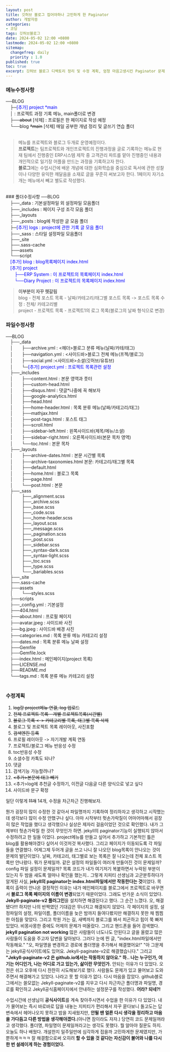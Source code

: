 ```yaml
---
layout: post
title: 깃허브 블로그 접어야하나 고민하게 한 Paginator
author: 개발자씅
categories: 
- 코딩
tags: 깃허브블로그
date: 2024-05-02 12:00 +0800
lastmode: 2024-05-02 12:00 +0800
sitemap:
  changefreq: daily
  priority : 1.0
published: true
toc: true
excerpt: 깃허브 블로그 디렉토리 정리 및 수정 계획, 엄청 마음고생시킨 Paginator 문제 해결 과정
---
```

### 메뉴수정사항
──BLOG<br>
  &emsp;├─<span style="color: blue;">[추가] project *main </span><br>
  &emsp;│ : 프로젝트 과정 기록 메뉴, main폴더로 변경<br>
  &emsp;├──<del>about</del> [삭제] : 프로필은 한 페이지로 작성 예정<br>
  &emsp;└──blog <del>*main</del> [삭제] 매일 공부한 개념 정리 및 글쓰기 연습 폴더<br>
  <br>
  > 메뉴를 프로젝트와 블로그 두개로 운영예정이다. <br>
  **프로젝트**는 팀프로젝트와 개인프로젝트의 진행과정을 글로 기록하는 메뉴로 현재 팀에서 진행중인  ERP시스템 제작 중 고객관리 파트를 맡아 진행중인 내용과 개인적으로 일기장 어플을 만드는 과정을 기록하고자 한다. <br>
  **블로그**에는 수업시간에 배운 개념에 대한 심화학습을 중심으로 독서에 관한 성찰이나 다양한 유익한 깨달음을 소재로 글을 꾸준히 써보고자 한다. 1페이지 자기소개는 메뉴에서 빼고 별도로 작성했다.

<br>
### 폴더수정사항
──BLOG<br>
  &emsp;├──_data : 기본설정파일 외 설정파일 모음폴더<br>
  &emsp;├──_includes : 페이지 구성 조각 모음 폴더<br>
  &emsp;├──_layouts<br>
  &emsp;├──_posts : blog에 작성한 글 모음 폴더<br>
  &emsp;├─<span style="color: blue;">[추가] logs : project에 관한 기록 글 모음 폴더</span><br>
  &emsp;├──_sass : 스타일 설정파일 모음폴더<br>
  &emsp;├──_site<br>
  &emsp;├──.sass-cache<br>
  &emsp;├──assets  <br>
  &emsp;└──script<br>
  &emsp;<span style="color: blue;">[추가] blog : blog목록페이지 index.html</span><br>
  &emsp;<span style="color: blue;">[추가] project <br>
    &emsp;&emsp;├──ERP System : 이 프로젝트의 목록페이지 index.html<br>
    &emsp;&emsp;└──Diary Project : 이 프로젝트의 목록페이지 index.html<br> </span>

 > **이부분이 자꾸 헷갈림** <br>
 blog - 전체 포스트 목록 - 날짜/카테고리/태그별 포스트 목록 
            -> 포스트 목록 수정 : 전체/ 카테고리별  
 project - 프로젝트 목록 - 프로젝트1의 로그 목록(블로그의 날짜 형식으로 변경)

### 파일수정사항
──BLOG<br>
  &emsp;├──_data<br>
  &emsp;│&emsp;&emsp;├──archive.yml : <헤더>블로그 분류 메뉴(날짜/카테/태그)<br>
  &emsp;│&emsp;&emsp;├──navigation.yml : <사이드바>블로그 전체 메뉴(프젝/블로그)<br>
  &emsp;│&emsp;&emsp;├──social.yml :<사이드바>소셜(깃허브/유튜브)<br>
  &emsp;│&emsp;&emsp;└─<span style="color: blue;">[추가] project.yml : 프로젝트 목록관련 설정</span><br>
  &emsp;├──_includes<br>
  &emsp;│&emsp;&emsp;├──content.html : 본문 영역과 풋터<br>
  &emsp;│&emsp;&emsp;├──custom-head.html<br>
  &emsp;│&emsp;&emsp;├──disqus.html : 댓글*나중에 꼭 해보자<br>
  &emsp;│&emsp;&emsp;├──google-analytics.html <br>
  &emsp;│&emsp;&emsp;├──head.html<br>
  &emsp;│&emsp;&emsp;├──home-header.html : 목록 분류 메뉴(날짜/카테고리/태그)<br>
  &emsp;│&emsp;&emsp;├──mathjax.html<br>
  &emsp;│&emsp;&emsp;├──post-tags.html : 포스트 태그<br>
  &emsp;│&emsp;&emsp;├──scroll.html<br>
  &emsp;│&emsp;&emsp;├──sidebar-left.html : 왼쪽사이드바(제목/메뉴/소셜)<br>
  &emsp;│&emsp;&emsp;├──sidebar-right.html : 오른쪽사이드바(본문 목차 영역)<br>
  &emsp;│&emsp;&emsp;└──toc.html : 본문 목차<br>
  &emsp;├──_layouts<br>
  &emsp;│&emsp;&emsp;├──archive-dates.html : 본문 시간별 목록<br>
  &emsp;│&emsp;&emsp;├──archive-taxonomies.html 본문: 카테고리/태그별 목록<br>
  &emsp;│&emsp;&emsp;├──default.html <br>
  &emsp;│&emsp;&emsp;├──home.html : 블로그 목록<br>
  &emsp;│&emsp;&emsp;├──page.html<br>
  &emsp;│&emsp;&emsp;└──post.html : 본문<br>
  &emsp;├──_sass<br>
  &emsp;│&emsp;&emsp;├──_alignment.scss<br>
  &emsp;│&emsp;&emsp;├──_archive.scss<br>
  &emsp;│&emsp;&emsp;├──_base.scss<br>
  &emsp;│&emsp;&emsp;├──_code.scss<br>
  &emsp;│&emsp;&emsp;├──_home-header.scss<br>
  &emsp;│&emsp;&emsp;├──_layout.scss<br>
  &emsp;│&emsp;&emsp;├──_message.scss<br>
  &emsp;│&emsp;&emsp;├──_pagination.scss<br>
  &emsp;│&emsp;&emsp;├──_post.scss<br>
  &emsp;│&emsp;&emsp;├──_sidebar.scss<br>
  &emsp;│&emsp;&emsp;├──_syntax-dark.scss<br>
  &emsp;│&emsp;&emsp;├──_syntax-light.scss<br>
  &emsp;│&emsp;&emsp;├──_toc.scss<br>
  &emsp;│&emsp;&emsp;├──_type.scss<br>
  &emsp;│&emsp;&emsp;└──_bariables.scss<br>
  &emsp;├──_site       <br>
  &emsp;├──.sass-cache<br>
  &emsp;├──assets<br>
  &emsp;│&emsp;&emsp;└──styles.scss<br>
  &emsp;├──scripts<br>
  &emsp;├──_config.yml : 기본설정<br>
  &emsp;├──404.html<br>
  &emsp;├──about.html : 프로필 페이지<br>
  &emsp;├──avatar.jpeg : 사이드바 사진<br>
  &emsp;├──bg.jpeg : 사이드바 배경 사진<br>
  &emsp;├──categories.md : 목록 분류 메뉴 카테고리 설정<br>
  &emsp;├──dates.md : 목록 분류 메뉴 날짜 설정<br>
  &emsp;├──Gemfile<br>
  &emsp;├──Gemfile.lock<br>
  &emsp;├──index.html : 메인페이지(project 목록)<br>
  &emsp;├──LICENSE.md<br>
  &emsp;├──README.md<br>
  &emsp;└──tags.md : 목록 분류 메뉴 카테고리 설정<br>
  <br>

### 수정계획
  
  1. <DEL>log랑 project메뉴 연결, log 업로드</DEL>
  2. <DEL>전체 프로젝트 목록 - 개별 프로젝트목록(시간별)</DEL>
  3. <DEL>블로그 목록 <-> 카테고리별 목록, 태그별 목록 삭제</DEL>
  4. 블로그 및 프로젝트 목록 레이아웃, 사진포함
  4. <DEL>검색엔진 등록</DEL>
  5. 프로필 레이아웃 -> 자기개발 계획 연동
  6. 프로젝트/블로그 메뉴 반응성 수정
  7. toc반응성 수정
  8. 소셜수정 카톡도 되나?
  9. 댓글
  10. 검색기능 가능할려나?
  12. <DEL><추가>본문에 태그 빼기</DEL>
  13. <추가>log에 추천글 수정하기, 이전글 다음글 다른 양식으로 넣고 싶다
  14. 사이드바 문구 확정


  일단 이렇게 <DEL>11개</DEL> 14개, 수정을 차근차근 진행해보자. 

  뭔가 굉장히 많이 수정한 것 같아서 파일명까지 기록하여 정리하자고 생각하고 시작했는데 생각보다 많이 수정 안했구나 싶다. 아마 시작부터 헛손가락질이 어마어마해서 굉장히 많은 작업을 했다고 생각했으나 실상은 제자리 걸음이었던 것으로 확인했다. 내가 그제부터 헛손가락질 한 것이 무엇인가 하면. jekyll의 paginator기능이 실행되지 않아서 수정하려고 한 일들 이었다. project메뉴를 만들고 싶어서 추가하고 기본적인 틀은 blog를 활용해야겠다 싶어서 이것저것 복사했다. 그리고 페이지가 이동되도록 각 파일들을 연결했다. 어제그제 두어개 글을 쓰고 나니 잘 나오던 blog목록이 안나오는 것이 문제의 발단이었다. 날짜, 카테고리, 태그별로 보는 목록은 잘 나오는데 전체 포스트 목록만 안나왔다. 뭐가 문제일까. 같은 설정의 파일들이 여러개 만들어진 것이 문제일까? config 파일 설정이 문제일까? 목록 코드가 내가 여기저기 복붙하면서 누락된 부분이 있는지 두 밤을 새도록 얼마나 확인을 했는지.. 그렇게 지피티 선생님과 고군분투하다가 알게된 사실, **jekyll의 paginator는 index.html파일에서만 작동한다는 것**이었다. 목록이 출력이 안나온 결정적인 이유는 내가 메인페이지를 블로그에서 프로젝트로 바꾸면서 **블로그 목록 페이지의 이름이 변경**되었기 때문이었다. 그래도 반가운 소식이 있었다. **Jekyll-paginate-v2 플러그인**을 설치하면 해결된다고 했다. 그 순간 느꼈다. 오, 해결됐다!!! 하지만 나의 반짝였던 기대감은 무너지고 해결되지 않았다. 각 페이지의 설정, 설정파일의 설정, 파일이름, 폴더이름을 늦은 밤까지 들여다봤지만 해결하지 못한 채 찜찜한 아침을 맞았다. 그리고 학원 가는 길, 새벽까지 블로그를 봐서 피곤하고 힘이 쭉 빠져 있었다. 비몽사몽한 중에도 어제의 문제가 떠올랐다. 그리고 핸드폰을 들어 검색했다. **jekyll pagination not working** 많은 사람들이 너도나도 안된다고 글을 올렸고 많은 사람들이 도움을 주고자 답변을 달아놨다. 그러다 눈에 띈 글, "index.html파일에서만 작동해요." "오, 파일명을 변경하고 경로에 폴더명을 추가해서 해결했어요!" "아 그문제는 jekyll공식사이트에도 있어요. Jekyll-paginate-v2로 해결했습니다." 그리고 **"Jekyll-paginate-v2 은 github.io에서는 작동하지 않아요."  하.. 나는 누구인가, 여기는 어디인가, 나는 어디로 가고 있는가, 삶이란 무엇인가.** 안되는 이유가 다 있었다. 오전은 쉬고 오후에 다시 찬찬히 시도해보기로 했다. 사람들도 문제가 있고 물어보고 도와주면서 해결해가고 있었다. 나라고 못 할 이유가 없다. 다시 마음을 잡았다. github블로그에서는 쓸모없는 Jekyll-paginate-v2를 지우고 다시 차근차근 폴더명과 파일명, 경로를 확인하고 Jekyll공식홈페이지에서 안내하는 설정문구를 작성했다. **어라? 되네?!**

  수업시간에 선생님이 **공식사이트**를 계속 찾아주시면서 수업을 한 이유가 다 있었다. 내가 물어보는 즉시 바로바로 답을 내놓는 지피티가 편리해서 자꾸 묻다보니 돌고도는 답변속에서 헤어나오지 못하고 밤을 지새웠지만, **안될 땐 얼른 다시 생각을 정리하고 마음을 가다듬고 다른 방법을 생각해야겠다.**(아니면 잠이라도 자자.) 당연히 코드 문제일꺼라고 생각했다. 폴더명, 파일명이 문제일꺼라고는 생각도 못했다. 뭘 알아야 질문도 하지. 오늘도 하나 배웠다. 개설한지 일주일만에 심각하게 접을까 고민하게한 문제였지만, 가뿐하게ㅋㅋㅋ 잘 해결함으로써 오히려 **할 수 있을 것 같다는 자신감이 불어와 나를 다시 한 번 설레이게 하는 경험이었다.**